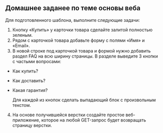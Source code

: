 ## Домашнее заданее по теме основы веба

Для подготовленного шаблона, выполните следующие задачи:

1. Кнопку «Купить» у карточки товара сделайте залитой полностью зеленым.
2. Рядом с карточкой товара добавьте форму с полями «Имя» и «Email».
3. В новой строке под карточкой товара и формой нужно добавить раздел FAQ на всю ширину страницы. В разделе выведите 3 кнопки с частыми вопросами:
 - Как купить?
 - Как доставить?
 - Какая гарантия?
 
   Для каждой из кнопок сделать выпадающий блок с произвольным текстом.

4. На основе получившейся верстки создайте простое веб-приложение, которое на любой GET-запрос будет возвращать страницу верстки.
